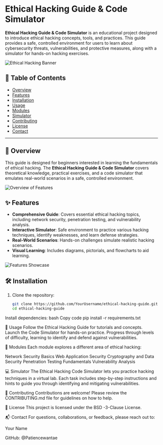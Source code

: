 # Ethical Hacking Guide & Code Simulator

**Ethical Hacking Guide & Code Simulator** is an educational project designed to introduce ethical hacking concepts, tools, and practices. This guide provides a safe, controlled environment for users to learn about cybersecurity threats, vulnerabilities, and protective measures, along with a simulator for hands-on hacking exercises.

![Ethical Hacking Banner](images/ethical_hacking_banner.png)

## 📜 Table of Contents
- [Overview](#overview)
- [Features](#features)
- [Installation](#installation)
- [Usage](#usage)
- [Modules](#modules)
- [Simulator](#simulator)
- [Contributing](#contributing)
- [License](#license)
- [Contact](#contact)

---

## 📖 Overview

This guide is designed for beginners interested in learning the fundamentals of ethical hacking. The **Ethical Hacking Guide & Code Simulator** covers theoretical knowledge, practical exercises, and a code simulator that emulates real-world scenarios in a safe, controlled environment.

![Overview of Features](images/overview_features.png)

## ✨ Features

- **Comprehensive Guide**: Covers essential ethical hacking topics, including network security, penetration testing, and vulnerability analysis.
- **Interactive Simulator**: Safe environment to practice various hacking techniques, identify weaknesses, and learn defense strategies.
- **Real-World Scenarios**: Hands-on challenges simulate realistic hacking scenarios.
- **Visual Learning**: Includes diagrams, pictorials, and flowcharts to aid learning.

![Features Showcase](images/features_showcase.png)

## 🛠️ Installation

1. Clone the repository:
   ```bash
   git clone https://github.com/YourUsername/ethical-hacking-guide.git
   cd ethical-hacking-guide
Install dependencies:
bash
Copy code
pip install -r requirements.txt

🚀 Usage
Follow the Ethical Hacking Guide for tutorials and concepts.
Launch the Code Simulator for hands-on practice.
Progress through levels of difficulty, learning to identify and defend against vulnerabilities.

🧩 Modules
Each module explores a different area of ethical hacking:

Network Security Basics
Web Application Security
Cryptography and Data Security
Penetration Testing Fundamentals
Vulnerability Analysis

💻 Simulator
The Ethical Hacking Code Simulator lets you practice hacking techniques in a virtual lab. Each task includes step-by-step instructions and hints to guide you through identifying and mitigating vulnerabilities.


🤝 Contributing
Contributions are welcome! Please review the CONTRIBUTING.md file for guidelines on how to help.

📄 License
This project is licensed under the BSD -3-Clause License.

📬 Contact
For questions, collaborations, or feedback, please reach out to:

Your Name

GitHub: @Patiencewantae

